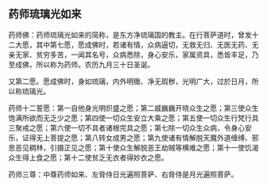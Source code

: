 ## 药师琉璃光如来

药师佛：药师琉璃光如来的简称，是东方净琉璃国的教主。在行菩萨道时，曾发十二大愿，其中第七愿，愿成佛时，若诸有情，众病逼切，无救无归、无医无药、无亲无家、贫穷多苦，一闻其名号，众病悉除，身心安乐，家属资具，悉皆丰足，乃至成佛，所以称为药师。农历九月三十日圣诞。

又第二愿。愿成佛时，身如琉璃，内外明徹、净无瑕秽，光明广大，过於日月，所以称琉璃光。

药师十二誓愿：第一自他身光明炽盛之愿；第二威巍巍开晓众生之愿；第三使众生饱满所欲而无乏少之愿；第四使一切众生安立大乘之愿；第五使一切众生行梵行具三聚戒之愿；第六使一切不具者诸根完具之愿；第七除一切众生众病，令身心安乐，证得无上菩提之愿；第八转女成男之愿；第九使诸有情解脱天魔外道缠缚、邪思恶见稠林，引摄正见之愿；第十使众生解脱恶王劫贼等横难之愿；第十一使饥渴众生得上食之愿；第十二使贫乏无衣者得妙衣之愿。

药师三尊：中尊药师如来、左脅侍日光遍照菩萨、右脅侍是月光遍照菩萨。

